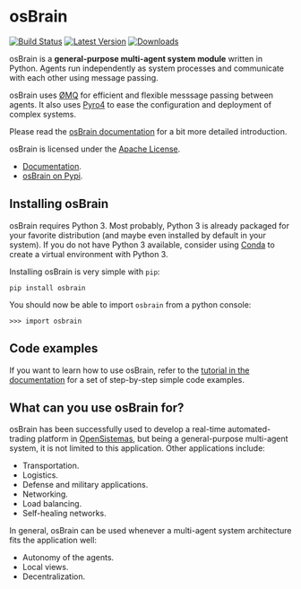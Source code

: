 # osBrain

[![Build Status](https://api.travis-ci.org/opensistemas-hub/osbrain.svg?branch=master)](https://travis-ci.org/opensistemas-hub/osbrain)
[![Latest Version](https://img.shields.io/pypi/v/osbrain.svg)](https://pypi.python.org/pypi/osbrain/)
[![Downloads](https://img.shields.io/pypi/d/osbrain.svg)](https://pypi.python.org/pypi/osbrain/)

osBrain is a **general-purpose multi-agent system module** written in Python.
Agents run independently as system processes and communicate with each other
using message passing.

osBrain uses [ØMQ](http://zeromq.org/) for efficient and flexible messsage
passing between agents. It also uses [Pyro4](https://pythonhosted.org/Pyro4/)
to ease the configuration and deployment of complex systems.

Please read the
[osBrain documentation](https://pythonhosted.org/osbrain/introduction.html)
for a bit more detailed introduction.

osBrain is licensed under the
[Apache License](https://pythonhosted.org/osbrain/license.html).

- [Documentation](https://pypi.python.org/pypi/osbrain>).
- [osBrain on Pypi](https://pypi.python.org/pypi/osbrain>).


## Installing osBrain

osBrain requires Python 3. Most probably, Python 3 is already packaged for your
favorite distribution (and maybe even installed by default in your system). If
you do not have Python 3 available, consider using
[Conda](http://conda.pydata.org/miniconda.html) to create a virtual environment
with Python 3.

Installing osBrain is very simple with `pip`:

    pip install osbrain

You should now be able to import `osbrain` from a python console:

    >>> import osbrain


## Code examples

If you want to learn how to use osBrain, refer to the
[tutorial in the documentation](https://pythonhosted.org/osbrain/tutorial.html)
for a set of step-by-step simple code examples.


## What can you use osBrain for?

osBrain has been successfully used to develop a real-time automated-trading
platform in [OpenSistemas](http://www.opensistemas.com), but being a
general-purpose multi-agent system, it is not limited to this application.
Other applications include:

- Transportation.
- Logistics.
- Defense and military applications.
- Networking.
- Load balancing.
- Self-healing networks.

In general, osBrain can be used whenever a multi-agent system architecture
fits the application well:

- Autonomy of the agents.
- Local views.
- Decentralization.
